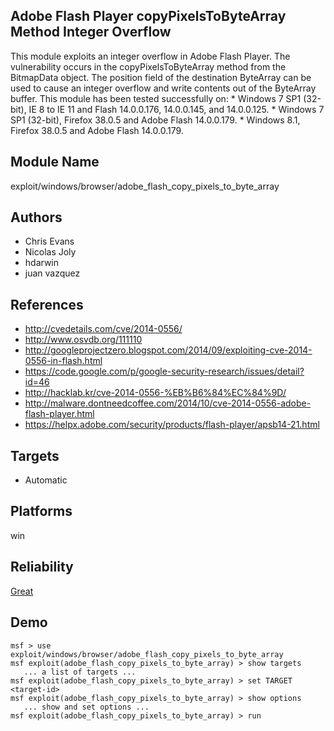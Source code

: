 ## Adobe Flash Player copyPixelsToByteArray Method Integer Overflow

This module exploits an integer overflow in Adobe Flash 
Player. The vulnerability occurs in the 
copyPixelsToByteArray method from the BitmapData object. The 
position field of the destination ByteArray can be used to 
cause an integer overflow and write contents out of the 
ByteArray buffer. This module has been tested successfully 
on: * Windows 7 SP1 (32-bit), IE 8 to IE 11 and Flash 
14.0.0.176, 14.0.0.145, and 14.0.0.125. * Windows 7 SP1 
(32-bit), Firefox 38.0.5 and Adobe Flash 14.0.0.179. * 
Windows 8.1, Firefox 38.0.5 and Adobe Flash 14.0.0.179.


## Module Name
exploit/windows/browser/adobe_flash_copy_pixels_to_byte_array

## Authors
* Chris Evans
* Nicolas Joly
* hdarwin
* juan vazquez


## References
* http://cvedetails.com/cve/2014-0556/
* http://www.osvdb.org/111110
* http://googleprojectzero.blogspot.com/2014/09/exploiting-cve-2014-0556-in-flash.html
* https://code.google.com/p/google-security-research/issues/detail?id=46
* http://hacklab.kr/cve-2014-0556-%EB%B6%84%EC%84%9D/
* http://malware.dontneedcoffee.com/2014/10/cve-2014-0556-adobe-flash-player.html
* https://helpx.adobe.com/security/products/flash-player/apsb14-21.html



## Targets
* Automatic


## Platforms
win

## Reliability
[Great](https://github.com/rapid7/metasploit-framework/wiki/Exploit-Ranking)

## Demo

```
msf > use exploit/windows/browser/adobe_flash_copy_pixels_to_byte_array
msf exploit(adobe_flash_copy_pixels_to_byte_array) > show targets
   ... a list of targets ...
msf exploit(adobe_flash_copy_pixels_to_byte_array) > set TARGET <target-id>
msf exploit(adobe_flash_copy_pixels_to_byte_array) > show options
   ... show and set options ...
msf exploit(adobe_flash_copy_pixels_to_byte_array) > run
```
    
    